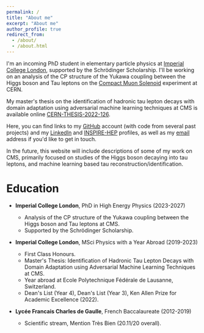 ```yaml
---
permalink: /
title: "About me"
excerpt: "About me"
author_profile: true
redirect_from: 
  - /about/
  - /about.html
---
```




I'm an incoming PhD student in elementary particle physics at [Imperial College London](https://www.imperial.ac.uk/high-energy-physics/ "ICL"), supported
 by the Schr&ouml;dinger Scholarship.
I'll be working on an analysis of the CP structure of the Yukawa coupling between the Higgs boson and Tau leptons on the 
[Compact Muon Solenoid](https://cms.cern/ "CMS") experiment at CERN.


My master's thesis on the identification of hadronic tau lepton decays with domain adaptation using adversarial machine learning techniques at CMS is available online
 [CERN-THESIS-2022-126](https://cds.cern.ch/record/2827366/ "Thesis").

Here, you can find links to my [GitHub](https://github.com/lucasrussell01 "github") account (with code from several past projects) and my 
[LinkedIn](https://www.linkedin.com/in/lucasrussell01/ "linkedin") and [INSPIRE-HEP](https://inspirehep.net/authors/2686809 'inspire') profiles, 
as well as my [email](mailto:lucas.russell@cern.ch "mail") address if you'd like to get in touch. 

In the future, this website will include descriptions of some of my work on CMS,
primarily focused on studies of the Higgs boson decaying into tau leptons, and
machine learning based tau reconstruction/identification. 

Education
======
* **Imperial College London**, PhD in High Energy Physics (2023-2027)
  * Analysis of the CP structure of the Yukawa coupling between the Higgs boson and Tau leptons at CMS.
  * Supported by the Schr&ouml;dinger Scholarship.

* **Imperial College London**, MSci Physics with a Year Abroad (2019-2023)
  * First Class Honours.
  * Master's Thesis:  Identification of Hadronic Tau Lepton Decays with Domain Adaptation using Adversarial Machine Learning Techniques at CMS.
  * Year abroad at Ecole Polytechnique F&eacute;d&eacute;rale de Lausanne, Switzerland.
  * Dean's List (Year 4), Dean's List (Year 3), Ken Allen Prize for Academic Excellence (2022).

* **Lyc&eacute;e Francais Charles de Gaulle**, French Baccalaureate (2012-2019)
  * Scientific stream, Mention Tr&egrave;s Bien (20.11/20 overall).
